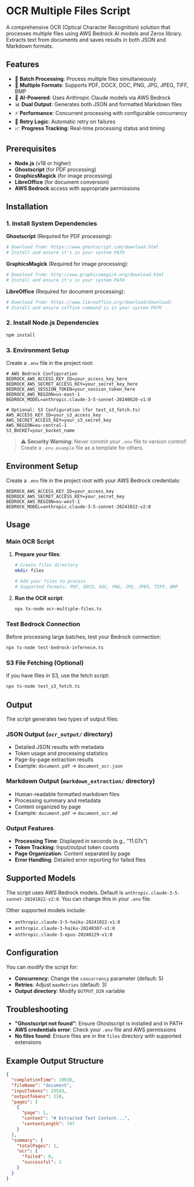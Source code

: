 # OCR Multiple Files Script

A comprehensive OCR (Optical Character Recognition) solution that processes multiple files using AWS Bedrock AI models and Zerox library. Extracts text from documents and saves results in both JSON and Markdown formats.

## Features

- 🚀 **Batch Processing**: Process multiple files simultaneously
- 📄 **Multiple Formats**: Supports PDF, DOCX, DOC, PNG, JPG, JPEG, TIFF, BMP
- 🤖 **AI-Powered**: Uses Anthropic Claude models via AWS Bedrock
- 📊 **Dual Output**: Generates both JSON and formatted Markdown files
- ⚡ **Performance**: Concurrent processing with configurable concurrency
- 🔄 **Retry Logic**: Automatic retry on failures
- 📈 **Progress Tracking**: Real-time processing status and timing

## Prerequisites

- **Node.js** (v18 or higher)
- **Ghostscript** (for PDF processing)
- **GraphicsMagick** (for image processing)
- **LibreOffice** (for document conversion)
- **AWS Bedrock** access with appropriate permissions

## Installation

### 1. Install System Dependencies

**Ghostscript** (Required for PDF processing):
```bash
# Download from: https://www.ghostscript.com/download.html
# Install and ensure it's in your system PATH
```

**GraphicsMagick** (Required for image processing):
```bash
# Download from: http://www.graphicsmagick.org/download.html
# Install and ensure it's in your system PATH
```

**LibreOffice** (Required for document processing):
```bash
# Download from: https://www.libreoffice.org/download/download/
# Install and ensure soffice command is in your system PATH
```

### 2. Install Node.js Dependencies
```bash
npm install
```

### 3. Environment Setup

Create a `.env` file in the project root:

```env
# AWS Bedrock Configuration
BEDROCK_AWS_ACCESS_KEY_ID=your_access_key_here
BEDROCK_AWS_SECRET_ACCESS_KEY=your_secret_key_here
BEDROCK_AWS_SESSION_TOKEN=your_session_token_here
BEDROCK_AWS_REGION=us-east-1
BEDROCK_MODEL=anthropic.claude-3-5-sonnet-20240620-v1:0

# Optional: S3 Configuration (for test_s3_fetch.ts)
AWS_ACCESS_KEY_ID=your_s3_access_key
AWS_SECRET_ACCESS_KEY=your_s3_secret_key
AWS_REGION=eu-central-1
S3_BUCKET=your_bucket_name
```

> ⚠️ **Security Warning**: Never commit your `.env` file to version control!
> Create a `.env.example` file as a template for others.

## Environment Setup

Create a `.env` file in the project root with your AWS Bedrock credentials:

```env
BEDROCK_AWS_ACCESS_KEY_ID=your_access_key
BEDROCK_AWS_SECRET_ACCESS_KEY=your_secret_key
BEDROCK_AWS_REGION=eu-west-1
BEDROCK_MODEL=anthropic.claude-3-5-sonnet-20241022-v2:0
```

## Usage

### Main OCR Script

1. **Prepare your files**:
   ```bash
   # Create files directory
   mkdir files

   # Add your files to process
   # Supported formats: PDF, DOCX, DOC, PNG, JPG, JPEG, TIFF, BMP
   ```

2. **Run the OCR script**:
   ```bash
   npx ts-node ocr-multiple-files.ts
   ```

### Test Bedrock Connection

Before processing large batches, test your Bedrock connection:
```bash
npx ts-node test-bedrock-inference.ts
```

### S3 File Fetching (Optional)

If you have files in S3, use the fetch script:
```bash
npx ts-node test_s3_fetch.ts
```

## Output

The script generates two types of output files:

### JSON Output (`ocr_output/` directory)
- Detailed JSON results with metadata
- Token usage and processing statistics
- Page-by-page extraction results
- Example: `document.pdf` → `document_ocr.json`

### Markdown Output (`markdown_extraction/` directory)
- Human-readable formatted markdown files
- Processing summary and metadata
- Content organized by page
- Example: `document.pdf` → `document_ocr.md`

### Output Features
- **Processing Time**: Displayed in seconds (e.g., "11.07s")
- **Token Tracking**: Input/output token counts
- **Page Organization**: Content separated by page
- **Error Handling**: Detailed error reporting for failed files

## Supported Models

The script uses AWS Bedrock models. Default is `anthropic.claude-3-5-sonnet-20241022-v2:0`. You can change this in your `.env` file.

Other supported models include:
- `anthropic.claude-3-5-haiku-20241022-v1:0`
- `anthropic.claude-3-haiku-20240307-v1:0`
- `anthropic.claude-3-opus-20240229-v1:0`

## Configuration

You can modify the script for:
- **Concurrency**: Change the `concurrency` parameter (default: 5)
- **Retries**: Adjust `maxRetries` (default: 3)
- **Output directory**: Modify `OUTPUT_DIR` variable

## Troubleshooting

- **"Ghostscript not found"**: Ensure Ghostscript is installed and in PATH
- **AWS credentials error**: Check your `.env` file and AWS permissions
- **No files found**: Ensure files are in the `files` directory with supported extensions

## Example Output Structure

```json
{
  "completionTime": 10038,
  "fileName": "document",
  "inputTokens": 25543,
  "outputTokens": 210,
  "pages": [
    {
      "page": 1,
      "content": "# Extracted Text Content...",
      "contentLength": 747
    }
  ],
  "summary": {
    "totalPages": 1,
    "ocr": {
      "failed": 0,
      "successful": 1
    }
  }
}